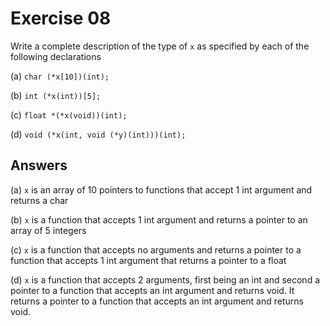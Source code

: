 # Exercise 08

Write a complete description of the type of `x` as specified by each of the following declarations

(a) `char (*x[10])(int);`

(b) `int (*x(int))[5];`

(c) `float *(*x(void))(int);`

(d) `void (*x(int, void (*y)(int)))(int);`

## Answers

(a) `x` is an array of 10 pointers to functions that accept 1 int argument and returns a char

(b) `x` is a function that accepts 1 int argument and returns a pointer to an array of 5 integers

(c) `x` is a function that accepts no arguments and returns a pointer to a function that accepts 1 int argument that returns a pointer to a float

(d) `x` is a function that accepts 2 arguments, first being an int and second a pointer to a function that accepts an int argument and returns void. It returns a pointer to a function that accepts an int argument and returns void.
